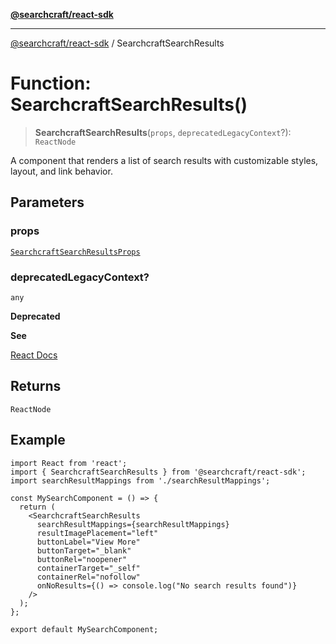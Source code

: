 [**@searchcraft/react-sdk**](/reference/sdk/js-react/README.md)

***

[@searchcraft/react-sdk](/reference/sdk/js-react/globals.md) / SearchcraftSearchResults

# Function: SearchcraftSearchResults()

> **SearchcraftSearchResults**(`props`, `deprecatedLegacyContext`?): `ReactNode`

A component that renders a list of search results with customizable styles, layout, and link behavior.

## Parameters

### props

[`SearchcraftSearchResultsProps`](/reference/sdk/js-react/interfaces/SearchcraftSearchResultsProps.md)

### deprecatedLegacyContext?

`any`

**Deprecated**

**See**

[React Docs](https://legacy.reactjs.org/docs/legacy-context.html#referencing-context-in-lifecycle-methods)

## Returns

`ReactNode`

## Example

```tsx
import React from 'react';
import { SearchcraftSearchResults } from '@searchcraft/react-sdk';
import searchResultMappings from './searchResultMappings';

const MySearchComponent = () => {
  return (
    <SearchcraftSearchResults
      searchResultMappings={searchResultMappings}
      resultImagePlacement="left"
      buttonLabel="View More"
      buttonTarget="_blank"
      buttonRel="noopener"
      containerTarget="_self"
      containerRel="nofollow"
      onNoResults={() => console.log("No search results found")}
    />
  );
};

export default MySearchComponent;
```
